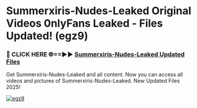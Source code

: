 # Summerxiris-Nudes-Leaked Original Videos 0nlyFans Leaked - Files Updated! (egz9)

<h3>🔴 CLICK HERE 🌐==►► <a href="https://tinyurl.com/4mcuefdz" rel="nofollow">Summerxiris-Nudes-Leaked Updated Files</a></h3>

Get Summerxiris-Nudes-Leaked and all content. Now you can access all videos and pictures of Summerxiris-Nudes-Leaked. New Updated Files 2025!

[![egz9](https://i.imgur.com/StAQSOY.gif)](https://tinyurl.com/4mcuefdz)
